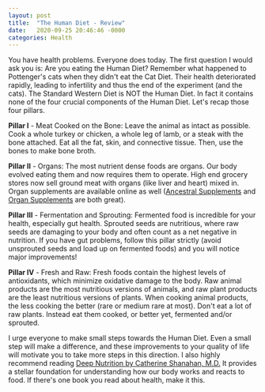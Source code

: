 ```yaml
---
layout: post
title:  "The Human Diet - Review"
date:   2020-09-25 20:46:46 -0000
categories: Health
---
```


You have health problems. Everyone does today. The first question I would ask you is: Are you eating the Human Diet? Remember what happened to Pottenger's cats when they didn't eat the Cat Diet. Their health deteriorated rapidly, leading to infertility and thus the end of the experiment (and the cats). The Standard Western Diet is NOT the Human Diet. In fact it contains none of the four crucial components of the Human Diet. Let's recap those four pillars.

**Pillar I** - Meat Cooked on the Bone: Leave the animal as intact as possible. Cook a whole turkey or chicken, a whole leg of lamb, or a steak with the bone attached. Eat all the fat, skin, and connective tissue. Then, use the bones to make bone broth.

**Pillar II** - Organs: The most nutrient dense foods are organs. Our body evolved eating them and now requires them to operate. High end grocery stores now sell ground meat with organs (like liver and heart) mixed in. Organ supplements are available online as well ([Ancestral Supplements] and  [Organ Supplements] are both great).

**Pillar III** - Fermentation and Sprouting: Fermented food is incredible for your health, especially gut health. Sprouted seeds are nutritious, where raw seeds are damaging to your body and often count as a net negative in nutrition. If you have gut problems, follow this pillar strictly (avoid unsprouted seeds and load up on fermented foods) and you will notice major improvements!

**Pillar IV** - Fresh and Raw: Fresh foods contain the highest levels of antioxidants, which minimize oxidative damage to the body. Raw animal products are the most nutritious versions of animals, and raw plant products are the least nutritious versions of plants. When cooking animal products, the less cooking the better (rare or medium rare at most). Don't eat a lot of raw plants. Instead eat them cooked, or better yet, fermented and/or sprouted.

I urge everyone to make small steps towards the Human Diet. Even a small step will make a difference, and these improvements to your quality of life will motivate you to take more steps in this direction. I also highly recommend reading [Deep Nutrition by Catherine Shanahan, M.D.] It provides a stellar foundation for understanding how our body works and reacts to food. If there's one book you read about health, make it this.

[Deep Nutrition by Catherine Shanahan, M.D.]: https://drcate.com/deep-nutrition-why-your-genes-need-traditional-food/

[Ancestral Supplements]: https://ancestralsupplements.com/
[Organ Supplements]: https://organsupplements.com/